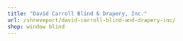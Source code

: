 ```yaml
---
title: "David Carroll Blind & Drapery, Inc."
url: /shreveport/david-carroll-blind-and-drapery-inc/
shop: window blind
---
```

